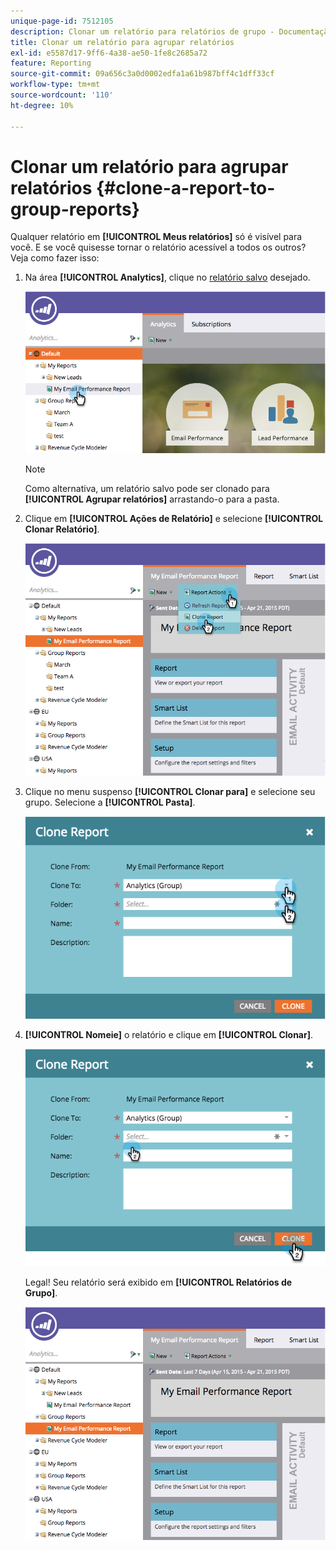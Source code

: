 ```yaml
---
unique-page-id: 7512105
description: Clonar um relatório para relatórios de grupo - Documentação do Marketo - Documentação do produto
title: Clonar um relatório para agrupar relatórios
exl-id: e5587d17-9ff6-4a38-ae50-1fe8c2685a72
feature: Reporting
source-git-commit: 09a656c3a0d0002edfa1a61b987bff4c1dff33cf
workflow-type: tm+mt
source-wordcount: '110'
ht-degree: 10%

---
```


# Clonar um relatório para agrupar relatórios {#clone-a-report-to-group-reports}

Qualquer relatório em **[!UICONTROL Meus relatórios]** só é visível para você. E se você quisesse tornar o relatório acessível a todos os outros? Veja como fazer isso:

1. Na área **[!UICONTROL Analytics]**, clique no [relatório salvo](/help/marketo/product-docs/reporting/basic-reporting/creating-reports/save-a-report.md) desejado.

   ![](assets/image2015-4-21-11-3a25-3a54.png)

   >[!NOTE]
   >
   >Como alternativa, um relatório salvo pode ser clonado para **[!UICONTROL Agrupar relatórios]** arrastando-o para a pasta.

1. Clique em **[!UICONTROL Ações de Relatório]** e selecione **[!UICONTROL Clonar Relatório]**.

   ![](assets/image2015-4-21-11-3a29-3a32.png)

1. Clique no menu suspenso **[!UICONTROL Clonar para]** e selecione seu grupo. Selecione a **[!UICONTROL Pasta]**.

   ![](assets/image2015-4-21-11-3a32-3a0.png)

1. **[!UICONTROL Nomeie]** o relatório e clique em **[!UICONTROL Clonar]**.

   ![](assets/image2015-4-21-11-3a33-3a11.png)

   Legal! Seu relatório será exibido em **[!UICONTROL Relatórios de Grupo]**.

   ![](assets/image2015-4-21-11-3a37-3a25.png)
